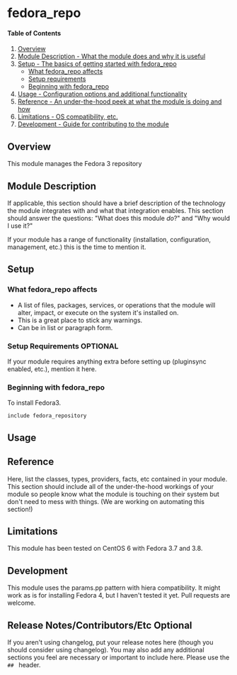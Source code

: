 # fedora_repo

#### Table of Contents

1. [Overview](#overview)
2. [Module Description - What the module does and why it is useful](#module-description)
3. [Setup - The basics of getting started with fedora_repo](#setup)
    * [What fedora_repo affects](#what-fedora_repo-affects)
    * [Setup requirements](#setup-requirements)
    * [Beginning with fedora_repo](#beginning-with-fedora_repo)
4. [Usage - Configuration options and additional functionality](#usage)
5. [Reference - An under-the-hood peek at what the module is doing and how](#reference)
5. [Limitations - OS compatibility, etc.](#limitations)
6. [Development - Guide for contributing to the module](#development)

## Overview

This module manages the Fedora 3 repository

## Module Description

If applicable, this section should have a brief description of the technology
the module integrates with and what that integration enables. This section
should answer the questions: "What does this module *do*?" and "Why would I use
it?"

If your module has a range of functionality (installation, configuration,
management, etc.) this is the time to mention it.

## Setup

### What fedora_repo affects

* A list of files, packages, services, or operations that the module will alter,
  impact, or execute on the system it's installed on.
* This is a great place to stick any warnings.
* Can be in list or paragraph form.

### Setup Requirements **OPTIONAL**

If your module requires anything extra before setting up (pluginsync enabled,
etc.), mention it here.

### Beginning with fedora_repo

To install Fedora3.

    include fedora_repository

## Usage


## Reference

Here, list the classes, types, providers, facts, etc contained in your module.
This section should include all of the under-the-hood workings of your module so
people know what the module is touching on their system but don't need to mess
with things. (We are working on automating this section!)

## Limitations

This module has been tested on CentOS 6 with Fedora 3.7 and 3.8.  

## Development

This module uses the params.pp pattern with hiera compatibility.  It might work as is for installing Fedora 4, but I haven't tested it yet.  Pull requests are welcome.

## Release Notes/Contributors/Etc **Optional**

If you aren't using changelog, put your release notes here (though you should
consider using changelog). You may also add any additional sections you feel are
necessary or important to include here. Please use the `## ` header.

